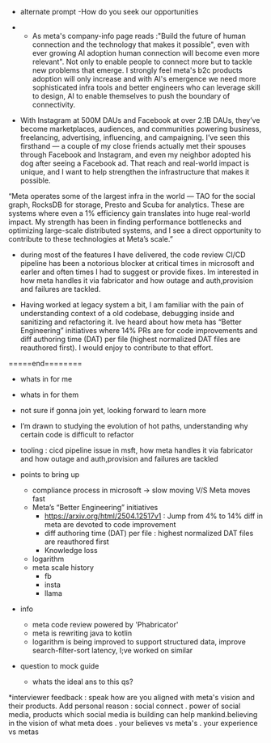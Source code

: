 - alternate prompt
    -How do you seek our opportunities

- - As meta's company-info page reads :"Build the future of human connection and the technology that makes it possible", even with ever growing AI adoption human connection will become even more relevant".  Not only to enable people to connect more but to tackle new problems that emerge. I strongly feel meta's b2c products adoption will only increase and with AI's emergence we need more sophisticated infra tools and better engineers who can leverage skill to design, AI to enable themselves to push the boundary of connectivity.

-  With Instagram at 500M DAUs and Facebook at over 2.1B DAUs,  they’ve become marketplaces, audiences, and communities powering business, freelancing, advertising, influencing, and campaigning. I’ve seen this firsthand — a couple of my close friends actually met their spouses through Facebook and Instagram, and even my neighbor adopted his dog after seeing a Facebook ad. That reach and real-world impact is unique, and I want to help strengthen the infrastructure that makes it possible.


“Meta operates some of the largest infra in the world — TAO for the social graph, RocksDB for storage, Presto and Scuba for analytics. These are systems where even a 1% efficiency gain translates into huge real-world impact. My strength has been in finding performance bottlenecks and optimizing large-scale distributed systems, and I see a direct opportunity to contribute to these technologies at Meta’s scale.”



- during most of the features I have delivered, the code review CI/CD pipeline has been a notorious blocker at critical times in microsoft and earler and often times I had to suggest or provide fixes. Im interested in how meta handles it via fabricator and how outage and auth,provision and failures are tackled.

- Having worked at legacy system a bit, I am familiar with the pain of understanding
context of a old codebase, debugging inside and sanitizing and refactoring it. Ive heard about how meta has “Better Engineering” initiatives where 14% PRs are for code improvements and diff authoring time (DAT) per file (highest normalized DAT files are reauthored first). I would enjoy to contribute to that effort.





=====end========

- whats in for me
- whats in for them




- not sure if gonna join yet, looking forward to learn more
-  I’m drawn to studying the evolution of hot paths, understanding why certain code is difficult to refactor
- tooling : cicd pipeline issue in msft, how meta handles it via fabricator and how outage and auth,provision and failures are tackled

- points to bring up
    - compliance process in microsoft -> slow moving V/S Meta moves fast
    - Meta’s “Better Engineering” initiatives
        - https://arxiv.org/html/2504.12517v1 : Jump from  4% to 14% diff in meta are devoted to code improvement
        - diff authoring time (DAT) per file : highest normalized DAT files are reauthored first
        - Knowledge loss
    - logarithm 
    - meta scale history
        - fb
        - insta
        - llama

- info
    - meta code review powered by 'Phabricator'
    - meta is rewriting java to kotlin
    - logarithm is being improved to support structured data, improve search-filter-sort latency, I;ve worked on similar


- question to mock guide
    - whats the ideal ans to this qs?


*interviewer feedback : speak how are you aligned with meta's vision and their products. 
Add personal reason : social connect . power of social media, products which social media is building can help mankind.believing in the vision of what meta does . your believes vs meta's . your experience vs metas